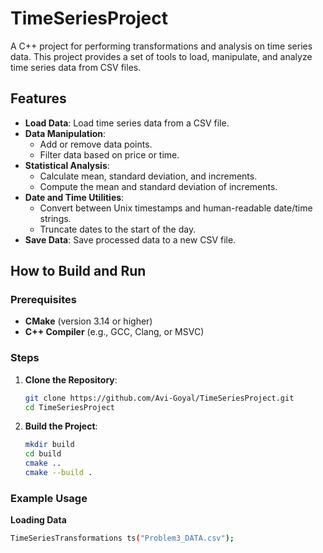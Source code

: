 # TimeSeriesProject

A C++ project for performing transformations and analysis on time series data. This project provides a set of tools to load, manipulate, and analyze time series data from CSV files.

## Features

- **Load Data**: Load time series data from a CSV file.
- **Data Manipulation**:
  - Add or remove data points.
  - Filter data based on price or time.
- **Statistical Analysis**:
  - Calculate mean, standard deviation, and increments.
  - Compute the mean and standard deviation of increments.
- **Date and Time Utilities**:
  - Convert between Unix timestamps and human-readable date/time strings.
  - Truncate dates to the start of the day.
- **Save Data**: Save processed data to a new CSV file.

## How to Build and Run

### Prerequisites

- **CMake** (version 3.14 or higher)
- **C++ Compiler** (e.g., GCC, Clang, or MSVC)

### Steps

1. **Clone the Repository**:
   ```bash
   git clone https://github.com/Avi-Goyal/TimeSeriesProject.git
   cd TimeSeriesProject

2. **Build the Project**:
   ```bash
   mkdir build
   cd build
   cmake ..
   cmake --build .

### Example Usage
**Loading Data**
  ```bash
  TimeSeriesTransformations ts("Problem3_DATA.csv");

  

   



